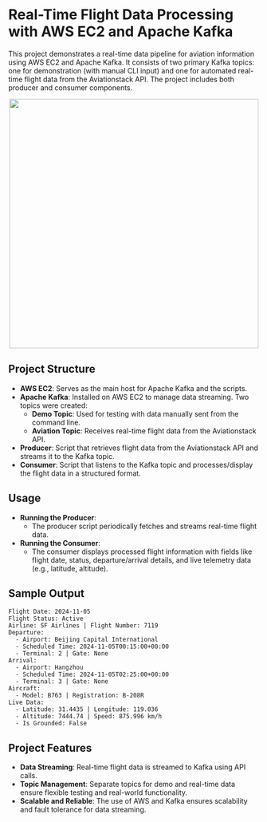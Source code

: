 # Real-Time Flight Data Processing with AWS EC2 and Apache Kafka

This project demonstrates a real-time data pipeline for aviation information using AWS EC2 and Apache Kafka. It consists of two primary Kafka topics: one for demonstration (with manual CLI input) and one for automated real-time flight data from the Aviationstack API. The project includes both producer and consumer components.

<p align="center">
  <img width="500" src="https://github.com/user-attachments/assets/f303c05f-29a9-4117-a7b6-0e3a4c21c89f">
</p>

## Project Structure

- **AWS EC2**: Serves as the main host for Apache Kafka and the scripts.
- **Apache Kafka**: Installed on AWS EC2 to manage data streaming. Two topics were created:
  - **Demo Topic**: Used for testing with data manually sent from the command line.
  - **Aviation Topic**: Receives real-time flight data from the Aviationstack API.
- **Producer**: Script that retrieves flight data from the Aviationstack API and streams it to the Kafka topic.
- **Consumer**: Script that listens to the Kafka topic and processes/display the flight data in a structured format.

## Usage

- **Running the Producer**:
  - The producer script periodically fetches and streams real-time flight data.
- **Running the Consumer**:
  - The consumer displays processed flight information with fields like flight date, status, departure/arrival details, and live telemetry data (e.g., latitude, altitude).

## Sample Output

```
Flight Date: 2024-11-05
Flight Status: Active
Airline: SF Airlines | Flight Number: 7119
Departure:
  - Airport: Beijing Capital International
  - Scheduled Time: 2024-11-05T00:15:00+00:00
  - Terminal: 2 | Gate: None
Arrival:
  - Airport: Hangzhou
  - Scheduled Time: 2024-11-05T02:25:00+00:00
  - Terminal: 3 | Gate: None
Aircraft:
  - Model: B763 | Registration: B-208R
Live Data:
  - Latitude: 31.4435 | Longitude: 119.036
  - Altitude: 7444.74 | Speed: 875.996 km/h
  - Is Grounded: False
```

## Project Features

- **Data Streaming**: Real-time flight data is streamed to Kafka using API calls.
- **Topic Management**: Separate topics for demo and real-time data ensure flexible testing and real-world functionality.
- **Scalable and Reliable**: The use of AWS and Kafka ensures scalability and fault tolerance for data streaming.
